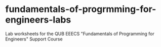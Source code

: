 # fundamentals-of-progrmming-for-engineers-labs
Lab worksheets for the QUB EEECS "Fundamentals of Programming for Engineers" Support Course

